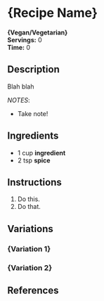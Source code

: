 # {Recipe Name}

**{Vegan/Vegetarian}**  
**Servings:** 0  
**Time:** 0

## Description

Blah blah

*NOTES*:
- Take note!

## Ingredients

- 1 cup **ingredient**
- 2 tsp **spice**

## Instructions

1. Do this.
2. Do that.

## Variations

### {Variation 1}

### {Variation 2}

## References